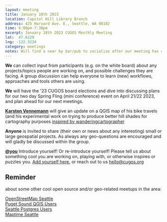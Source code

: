 ```yaml
---
layout: meeting
title: January 18th 2023
location: Capitol Hill Library Branch
address: 425 Harvard Ave. E., Seattle, WA 98102
time: 6:00pm-7:30pm
excerpt: January 18th 2023 CUGOS Monthly Meeting
lat:  47.6229
lng: -122.3224
category: meetings
notes: Will find a near by bar/pub to socialize after our meeting has concluded !
---
```

 
**We** can collect input from participants (e.g. on the white board) about any projects/topics people are working on, and possible challenges they are facing. A group discussion can help everyone to learn (new) workflows, approaches and tools others are using.

**We** will have the '23 CUGOS board elections and dive into discussing plans for our two day Spring Fling (mini conference) event on April 21/22 2023, and plan ahead for our next meetings. 

**[Karsten Vennemann](https://www.linkedin.com/in/karstenvennemann/)** will give an update on a QGIS map of his bike travels (and his experimental work on trying to produce better hill shades for cartography purposes [inspired by wanderingcartographer](https://wanderingcartographer.wordpress.com/tag/raster-chunk-processing/)

**Anyone** is invited to share (their own or news about any interesting) small or large geospatial projects. As always any geo-questions are encouraged and will gladly be discussed within the group.

**[@you](http://cugos.org/people/)** Introduce yourself! Or re-introduce yourself! Please tell us about something cool you are working on, playing with, or otherwise inspires or puzzles you. [Add yourself here.](https://github.com/cugos/cugos.github.com/blob/master/meetings/_posts/2022-10-19-cugos_monthly.md) or reach out to us hello@cugos.org

## Reminder 
about some other cool open source and/or geo-related meetups in the area:

[OpenStreetMap Seattle](https://www.meetup.com/OpenStreetMap-Seattle/)  
[Puget Sound QGIS Users](https://www.meetup.com/Puget-Sound-QGIS-Users-Group/)  
[Seattle Postgres Users](https://www.meetup.com/Seattle-Postgres/)  
[Maptime Seattle](https://www.meetup.com/MaptimeSEA/)
